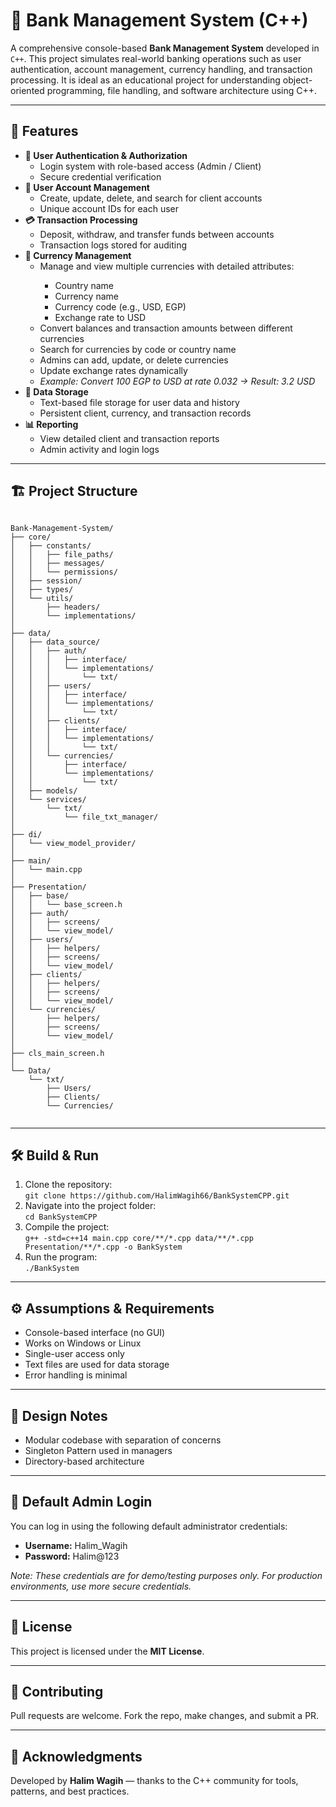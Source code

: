 <!DOCTYPE html>
<html lang="en">
<head>
  <meta charset="UTF-8">
</head>
<body>

  <h1>💼 Bank Management System (C++)</h1>

  <p>
    A comprehensive console-based <strong>Bank Management System</strong> developed in <code>C++</code>.
    This project simulates real-world banking operations such as user authentication, account management,
    currency handling, and transaction processing. It is ideal as an educational project for understanding
    object-oriented programming, file handling, and software architecture using C++.
  </p>

  <hr>

  <h2>📌 Features</h2>
  <ul>
    <li><strong>🔐 User Authentication & Authorization</strong>
      <ul>
        <li>Login system with role-based access (Admin / Client)</li>
        <li>Secure credential verification</li>
      </ul>
    </li>
    <li><strong>👥 User Account Management</strong>
      <ul>
        <li>Create, update, delete, and search for client accounts</li>
        <li>Unique account IDs for each user</li>
      </ul>
    </li>
    <li><strong>💳 Transaction Processing</strong>
      <ul>
        <li>Deposit, withdraw, and transfer funds between accounts</li>
        <li>Transaction logs stored for auditing</li>
      </ul>
    </li>
    <li><strong>💱 Currency Management</strong>
      <ul>
        <li>Manage and view multiple currencies with detailed attributes:</li>
        <ul>
          <li>Country name</li>
          <li>Currency name</li>
          <li>Currency code (e.g., USD, EGP)</li>
          <li>Exchange rate to USD</li>
        </ul>
        <li>Convert balances and transaction amounts between different currencies</li>
        <li>Search for currencies by code or country name</li>
        <li>Admins can add, update, or delete currencies</li>
        <li>Update exchange rates dynamically</li>
        <li><em>Example: Convert 100 EGP to USD at rate 0.032 → Result: 3.2 USD</em></li>
      </ul>
    </li>
    <li><strong>💾 Data Storage</strong>
      <ul>
        <li>Text-based file storage for user data and history</li>
        <li>Persistent client, currency, and transaction records</li>
      </ul>
    </li>
    <li><strong>📊 Reporting</strong>
      <ul>
        <li>View detailed client and transaction reports</li>
        <li>Admin activity and login logs</li>
      </ul>
    </li>
  </ul>

  <hr>

  <h2>🏗️ Project Structure</h2>

  <pre><code>
Bank-Management-System/
├── core/
│   ├── constants/
│   │   ├── file_paths/
│   │   ├── messages/
│   │   └── permissions/
│   ├── session/
│   ├── types/
│   └── utils/
│       ├── headers/
│       └── implementations/
│
├── data/
│   ├── data_source/
│   │   ├── auth/
│   │   │   ├── interface/
│   │   │   └── implementations/
│   │   │       └── txt/
│   │   ├── users/
│   │   │   ├── interface/
│   │   │   └── implementations/
│   │   │       └── txt/
│   │   ├── clients/
│   │   │   ├── interface/
│   │   │   └── implementations/
│   │   │       └── txt/
│   │   └── currencies/
│   │       ├── interface/
│   │       └── implementations/
│   │           └── txt/
│   ├── models/
│   └── services/
│       └── txt/
│           └── file_txt_manager/
│
├── di/
│   └── view_model_provider/
│
├── main/
│   └── main.cpp
│
├── Presentation/
│   ├── base/
│   │   └── base_screen.h
│   ├── auth/
│   │   ├── screens/
│   │   └── view_model/
│   ├── users/
│   │   ├── helpers/
│   │   ├── screens/
│   │   └── view_model/
│   ├── clients/
│   │   ├── helpers/
│   │   ├── screens/
│   │   └── view_model/
│   └── currencies/
│       ├── helpers/
│       ├── screens/
│       └── view_model/
│
├── cls_main_screen.h
│
└── Data/
    └── txt/
        ├── Users/
        ├── Clients/
        └── Currencies/
  </code></pre>

  <hr>

  <h2>🛠️ Build & Run</h2>
  <ol>
    <li>Clone the repository:<br>
      <code>git clone https://github.com/HalimWagih66/BankSystemCPP.git</code>
    </li>
    <li>Navigate into the project folder:<br>
      <code>cd BankSystemCPP</code>
    </li>
    <li>Compile the project:<br>
      <code>g++ -std=c++14 main.cpp core/**/*.cpp data/**/*.cpp Presentation/**/*.cpp -o BankSystem</code>
    </li>
    <li>Run the program:<br>
      <code>./BankSystem</code>
    </li>
  </ol>

  <hr>

  <h2>⚙️ Assumptions & Requirements</h2>
  <ul>
    <li>Console-based interface (no GUI)</li>
    <li>Works on Windows or Linux</li>
    <li>Single-user access only</li>
    <li>Text files are used for data storage</li>
    <li>Error handling is minimal</li>
  </ul>

  <hr>

  <h2>🧠 Design Notes</h2>
  <ul>
    <li>Modular codebase with separation of concerns</li>
    <li>Singleton Pattern used in managers</li>
    <li>Directory-based architecture</li>
  </ul>

  <hr>

  <h2>🔑 Default Admin Login</h2>
  <p>You can log in using the following default administrator credentials:</p>
  <ul>
    <li><strong>Username:</strong> Halim_Wagih</li>
    <li><strong>Password:</strong> Halim@123</li>
  </ul>
  <p><em>Note: These credentials are for demo/testing purposes only. For production environments, use more secure credentials.</em></p>

  <hr>

  <h2>📜 License</h2>
  <p>This project is licensed under the <strong>MIT License</strong>.</p>

  <hr>

  <h2>🤝 Contributing</h2>
  <p>Pull requests are welcome. Fork the repo, make changes, and submit a PR.</p>

  <hr>

  <h2>🙏 Acknowledgments</h2>
  <p>Developed by <strong>Halim Wagih</strong> — thanks to the C++ community for tools, patterns, and best practices.</p>

</body>
</html>
